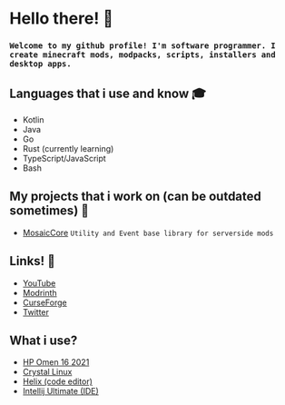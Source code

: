 # Hello there! :wave:
### `Welcome to my github profile! I'm software programmer. I create minecraft mods, modpacks, scripts, installers and desktop apps.`
## Languages that i use and know :mortar_board:
- Kotlin
- Java
- Go
- Rust (currently learning)
- TypeScript/JavaScript
- Bash
## My projects that i work on (can be outdated sometimes) :dvd:
- [MosaicCore](https://github.com/MosaicMC/MosaicCore) `Utility and Event base library for serverside mods`
## Links! :fax:
- [YouTube](https://www.youtube.com/@justfoxx0)
- [Modrinth](https://modrinth.com/user/justfoxx)
- [CurseForge](https://www.curseforge.com/members/justafoxxo)
- [Twitter](https://twitter.com/Cherry91735922)
## What i use?
- [HP Omen 16 2021](https://www.omen.com/us/en/laptops/2021-omen-16-amd.html)
- [Crystal Linux](https://getcryst.al/site)
- [Helix (code editor)](https://github.com/helix-editor/helix)
- [Intellij Ultimate (IDE)](https://www.jetbrains.com/idea/)
